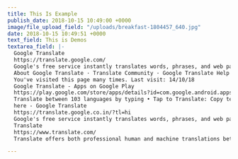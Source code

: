 ```yaml
---
title: This Is Example
publish_date: 2018-10-15 10:49:00 +0000
image/file_upload_field: "/uploads/breakfast-1804457_640.jpg"
date: 2018-10-15 10:49:51 +0000
text_field: This is Demos
textarea_field: |-
  Google Translate
  https://translate.google.com/
  Google's free service instantly translates words, phrases, and web pages between English and over ... Type text or a website address or translate a document.
  ‎About Google Translate · ‎Translate Community · ‎Google Translate Help
  You've visited this page many times. Last visit: 14/10/18
  Google Translate - Apps on Google Play
  https://play.google.com/store/apps/details?id=com.google.android.apps.translate...
  Translate between 103 languages by typing • Tap to Translate: Copy text in any app and your translation pops up • Offline: Translate 59 languages when you ...
  here - Google Translate
  https://translate.google.co.in/?tl=hi
  Google's free service instantly translates words, phrases, and web pages between English and over 100 other languages.
  Translate
  https://www.translate.com/
  Translate offers both professional human and machine translations between 75 languages. Translators can also edit paid jobs via our online portal.

---
```

